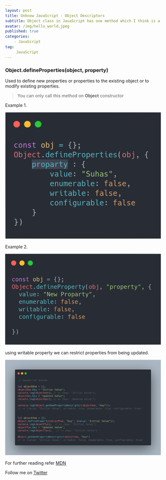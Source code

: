 ```yaml
---
layout: post
title: Unknow JavaScript - Object Descriptors
subtitle: Object class in JavaScript has one method which I think is a little unknown to most of the JavaScript Developers out there.
avatar: /img/hello_world.jpeg
published: true
categories:
    - JavaScript
tag:
     JavaScript
---
```



### Object.defineProperties(object, property)
Used to define new properties or properties to the existing object or to modify existing properties.

> You can only call this method on **Object** constructor

Example 1.

<img src="/img/post/js-descriptor/object-define-properties.png" alt="define properties example">

Example 2.

<img src="/img/post/js-descriptor/define-property-example.png" alt="define property example"> 


using writable property we can restrict properties from being updated.


<img src="/img/post/js-descriptor/writable-example.png" alt="define property example"> 


For further reading refer [MDN](https://developer.mozilla.org/en-US/docs/Web/JavaScript/Reference/Global_Objects/Object)

Follow me on [Twitter](https://twitter.com/suhas0101)


